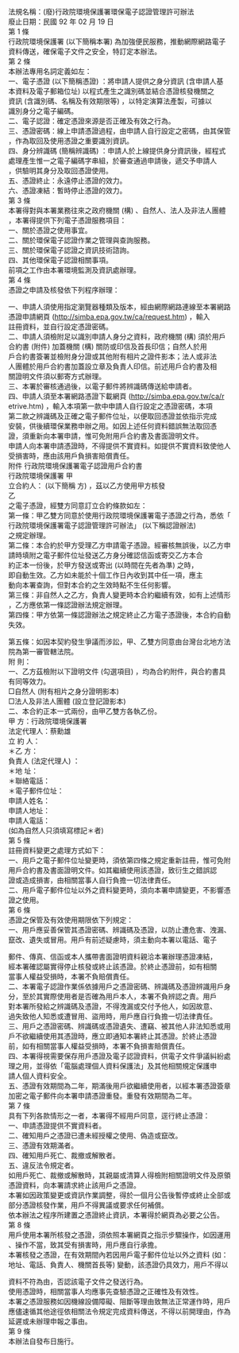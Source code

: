 法規名稱：(廢)行政院環境保護署環保電子認證管理許可辦法  
廢止日期：民國 92 年 02 月 19 日  
第 1 條  
行政院環境保護署 (以下簡稱本署) 為加強便民服務，推動網際網路電子  
資料傳送，確保電子文件之安全，特訂定本辦法。  
第 2 條  
本辦法專用名詞定義如左：  
一、電子憑證 (以下簡稱憑證) ：將申請人提供之身分資訊 (含申請人基  
本資料及電子郵箱位址) 以程式產生之識別碼並結合憑證核發機關之  
資訊 (含識別碼、名稱及有效期限等) ，以特定演算法產製，可據以  
識別身分之電子編碼。  
二、電子認證：確定憑證來源是否正確及有效之行為。  
三、憑證密碼：線上申請憑證過程，由申請人自行設定之密碼，由其保管  
，作為取回及使用憑證之重要識別資訊。  
四、身分辨識碼 (簡稱辨識碼) ：申請人於上線提供身分資訊後，經程式  
處理產生惟一之電子編碼字串組，於審查通過申請後，遞交予申請人  
，供驗明其身分及取回憑證使用。  
五、憑證終止：永遠停止憑證的效力。  
六、憑證凍結：暫時停止憑證的效力。  
第 3 條  
本署得對與本署業務往來之政府機關 (構) 、自然人、法人及非法人團體  
，本署得提供下列電子憑證服務項目：  
一、關於憑證之使用事宜。  
二、關於環保電子認證作業之管理與查詢服務。  
三、關於環保電子認證之資訊技術諮詢。  
四、其他環保電子認證相關事項。  
前項之工作由本署環境監測及資訊處辦理。  
第 4 條  
憑證之申請及核發依下列程序辦理：  


一、申請人須使用指定瀏覽器種類及版本，經由網際網路連線至本署網路  
憑證申請網頁 (http://simba.epa.gov.tw/ca/request.htm) ，輸入  
註冊資料，並自行設定憑證密碼。  
二、申請人須檢附足以識別申請人身分之資料，政府機關 (構) 須於用戶  
合約書 (附件) 加蓋機關 (構) 關防或印信及首長印信；自然人於用  
戶合約書簽署並檢附身分證或其他附有相片之證件影本；法人或非法  
人團體於用戶合約書加蓋設立章及負責人印信。前述用戶合約書及相  
關證明文件須以郵寄方式辦理。  
三、本署於審核通過後，以電子郵件將辨識碼傳送給申請者。  
四、申請人須至本署網路憑證下載網頁 (http://simba.epa.gov.tw/ca/r  
etrive.htm) ，輸入本項第一款中申請人自行設定之憑證密碼，本項  
第二款之辨識碼及正確之電子郵件位址，以便取回憑證並依指示完成  
安裝，供後續環保業務申辦之用。如因上述任何資料錯誤無法取回憑  
證，須重新向本署申請，惟可免附用戶合約書及書面證明文件。  
申請人向本署申請憑證時，不得提供不實資料。如提供不實資料致使他人  
受損害時，應由該用戶負損害賠償責任。  
附件 行政院環境保護署電子認證用戶合約書  
行政院環境保護署 甲  
立合約人： (以下簡稱 方) ，茲以乙方使用甲方核發  
乙  
之電子憑證，經雙方同意訂立合約條款如左：  
第一條：甲乙雙方同意於使用行政院環境保護署電子憑證之行為，悉依「  
行政院環境保護署電子認證管理許可辦法」 (以下稱認證辦法)  
之規定辦理。  
第二條：本合約於甲方受理乙方申請電子憑證。經審核無誤後，以乙方申  
請時填附之電子郵件位址發送乙方身分確認信函或寄交乙方本合  
約正本一份後，於甲方發送或寄出 (以時間在先者為準) 之時，  
即自動生效。乙方如未能於十個工作日內收到其中任一項，應主  
動向本署查詢，但對本合約之生效時點不生任何影響。  
第三條：非自然人之乙方，負責人變更時本合約繼續有效，如有上述情形  
，乙方應依第一條認證辦法規定辦理。  
第四條：甲方依第一條認證辦法之規定終止乙方電子憑證後，本合約自動  
失效。  


第五條：如因本契約發生爭議而涉訟，甲、乙雙方同意由台灣台北地方法  
院為第一審管轄法院。  
附 則：  
一、乙方茲檢附以下證明文件 (勾選項目) ，均為合約附件，與合約書具  
有同等效力。  
□自然人 (附有相片之身分證明影本)  
□法人及非法人團體 (設立登記證影本)  
二、本合約正本一式兩份，由甲乙雙方各執乙份。  
甲 方：行政院環境保護署  
法定代理人：蔡勳雄  
立 約 人：  
＊乙 方：  
負責人 (法定代理人) ：  
＊地 址：  
＊聯絡電話：  
＊電子郵件位址：  
申請人姓名：  
申請人地址：  
申請人電話：  
(如為自然人只須填寫標記＊者)  
第 5 條  
註冊資料變更之處理方式如下：  
一、用戶之電子郵件位址變更時，須依第四條之規定重新註冊，惟可免附  
用戶合約書及書面證明文件。如其繼續使用該憑證，致衍生之錯誤認  
證或造成損害，由相關當事人自行負擔一切法律責任。  
二、用戶電子郵件位址以外之資料變更時，須向本署申請變更，不影響憑  
證之使用。  
第 6 條  
憑證之保管及有效使用期限依下列規定：  
一、用戶應妥善保管其憑證密碼、辨識碼及憑證，以防止遭危害、洩漏、  
竄改、遺失或冒用。用戶有前述疑慮時，須主動向本署以電話、電子  


郵件、傳真、信函或本人攜帶書面證明資料親洽本署辦理憑證凍結，  
經本署確認屬實得停止核發或終止該憑證。於終止憑證前，如有相關  
當事人權益受損時，本署不負賠償責任。  
二、本署電子認證作業係依據用戶之憑證密碼、辨識碼及憑證辨識用戶身  
分，至於其實際使用者是否確為用戶本人，本署不負辨認之責。用戶  
對本署所發給之辨識碼及憑證，不得洩漏或交付予他人，如因故意、  
過失致他人知悉或遭冒用、盜用時，用戶應自行負擔一切法律責任。  
三、用戶之憑證密碼、辨識碼或憑證遺失、遭竊、被其他人非法知悉或用  
戶不欲繼續使用其憑證時，應立即通知本署終止其憑證。於終止憑證  
前，如有相關當事人權益受損時，本署不負損害賠償責任。  
四、本署得視需要保存用戶憑證及電子認證資料，供電子文件爭議糾紛處  
理之用，並得依「電腦處理個人資料保護法」及其他相關規定保護申  
請人個人資料安全。  
五、憑證有效期間為二年，期滿後用戶欲繼續使用者，以經本署憑證簽章  
加密之電子郵件向本署申請憑證重發。重發有效期間為二年。  
第 7 條  
具有下列各款情形之一者，本署得不經用戶同意，逕行終止憑證：  
一、申請憑證提供不實資料者。  
二、確知用戶之憑證已遭未經授權之使用、偽造或竄改。  
三、憑證有效期滿者。  
四、確知用戶死亡、裁撤或解散者。  
五、違反法令規定者。  
如用戶死亡、裁撤或解散時，其親屬或清算人得檢附相關證明文件及原領  
憑證資料，向本署請求終止該用戶之憑證。  
本署如因政策變更或資訊作業調整，得於一個月公告後暫停或終止全部或  
部分憑證核發作業，用戶不得異議或要求任何補償。  
依本辦法之程序所建置之憑證終止資訊，本署得於網頁為必要之公告。  
第 8 條  
用戶使用本署所核發之憑證，須依照本署網頁之指示步驟操作，如因運用  
、操作不當，致其受有損害時，用戶應自行承擔。  
本署核發之憑證，在有效期間內若因用戶電子郵件位址以外之資料 (如：  
地址、電話、負責人、機關首長等) 變動，該憑證仍具效力，用戶不得以  


資料不符為由，否認該電子文件之發送行為。  
使用憑證時，相關當事人均應事先查驗憑證之正確性及有效性。  
本署之憑證服務如因機線設備障礙、阻斷等理由致無法正常運作時，用戶  
應儘速循其他途徑依相關法令規定完成資料傳送，不得以前開理由，作為  
延遲或未辦理申報之事由。  
第 9 條  
本辦法自發布日施行。  


